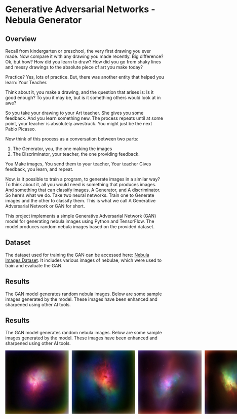 # Generative Adversarial Networks - Nebula Generator

## Overview

Recall from kindergarten or preschool, the very first drawing you ever made. Now compare it with any drawing you made recently. Big difference? Ok, but how? How did you learn to draw? How did you go from shaky lines and messy drawings to the absolute piece of art you make today?

Practice? Yes, lots of practice. But, there was another entity that helped you learn: Your Teacher.

Think about it, you make a drawing, and the question that arises is: Is it good enough? To you it may be, but is it something others would look at in awe?

So you take your drawing to your Art teacher. She gives you some feedback. And you learn something new. The process repeats until at some point, your teacher is absolutely awestruck. You might just be the next Pablo Picasso.

Now think of this process as a conversation between two parts:
1. The Generator, you, the one making the images
2. The Discriminator, your teacher, the one providing feedback.

You Make images, You send them to your teacher, Your teacher Gives feedback, you learn, and repeat.

Now, is it possible to train a program, to generate images in a similar way? To think about it, all you would need is something that produces images. And something that can classify images. A Generator, and A discriminator. So here’s what we do. Take two neural networks. Train one to Generate images and the other to classify them. This is what we call A Generative Adversarial Network or GAN for short.

This project implements a simple Generative Adversarial Network (GAN) model for generating nebula images using Python and TensorFlow. The model produces random nebula images based on the provided dataset.

## Dataset

The dataset used for training the GAN can be accessed here: [Nebula Images Dataset](https://www.kaggle.com/datasets/akhileshravi/nebula-images). It includes various images of nebulae, which were used to train and evaluate the GAN.

## Results

The GAN model generates random nebula images. Below are some sample images generated by the model. These images have been enhanced and sharpened using other AI tools.

## Results

The GAN model generates random nebula images. Below are some sample images generated by the model. These images have been enhanced and sharpened using other AI tools.

<div style="display: flex; gap: 10px;">
    <img src="E1.JPG" alt="Sample Image 1" style="width: 200px; height: auto; border: none;">
    <img src="E2.JPG" alt="Sample Image 2" style="width: 200px; height: auto; border: none;">
    <img src="E3.JPG" alt="Sample Image 3" style="width: 200px; height: auto; border: none;">
    <img src="E4.jpg" alt="Sample Image 4" style="width: 200px; height: auto; border: none;">
</div>


